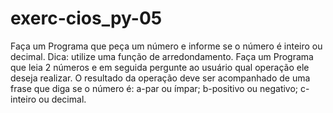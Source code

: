 # exerc-cios_py-05

Faça um Programa que peça um número e informe se o número é inteiro ou decimal. Dica: utilize uma função de arredondamento.
Faça um Programa que leia 2 números e em seguida pergunte ao usuário qual operação ele deseja realizar. O resultado da operação deve ser acompanhado de uma frase que diga se o número é:
a-par ou ímpar;
b-positivo ou negativo;
c-inteiro ou decimal.
